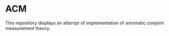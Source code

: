 # ACM
This repository displays an attempt of implementation of axiomatic conjoint measurement theory. 
